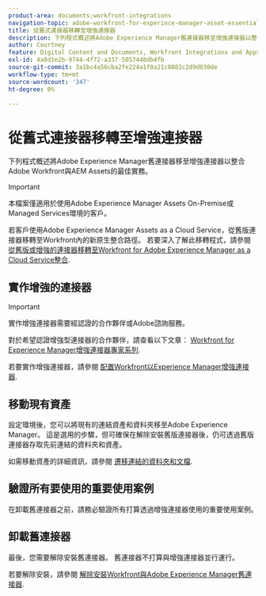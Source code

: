 ```yaml
---
product-area: documents;workfront-integrations
navigation-topic: adobe-workfront-for-experince-manager-asset-essentials
title: 從舊式連接器移轉至增強連接器
description: 下列程式概述將Adobe Experience Manager舊連接器移至增強連接器以整合Adobe Workfront與AEM Assets的最佳實務。
author: Courtney
feature: Digital Content and Documents, Workfront Integrations and Apps
exl-id: 4a8d1e2b-9744-4f72-a337-5057448db4fb
source-git-commit: 3a1bc4a56cba2fe224a1f0a21c8882c2d9d030de
workflow-type: tm+mt
source-wordcount: '347'
ht-degree: 0%

---
```


# 從舊式連接器移轉至增強連接器

下列程式概述將Adobe Experience Manager舊連接器移至增強連接器以整合Adobe Workfront與AEM Assets的最佳實務。

>[!IMPORTANT]
>
>本檔案僅適用於使用Adobe Experience Manager Assets On-Premise或Managed Services環境的客戶。


若客戶使用Adobe Experience Manager Assets as a Cloud Service，從舊版連接器移轉至Workfront內的新原生整合路徑。 若要深入了解此移轉程式，請參閱 [從舊版或增強的連接器移轉至Workfront for Adobe Experience Manager as a Cloud Service整合](/help/quicksilver/documents/workfront-and-experience-manager-integrations/legacy-enhanced-connector-migration/migrate-from-legacy-enhanced-connectors.md).

## 實作增強的連接器

>[!IMPORTANT]
>
>實作增強連接器需要經認證的合作夥伴或Adobe諮詢服務。
>
> 對於希望認證增強型連接器的合作夥伴，請查看以下文章： [Workfront for Experience Manager增強連接器專家系列](https://experienceleague.adobe.com/docs/experience-manager-learn/assets/workfront/enhanced-connector/aem-experts-series/overview.html?lang=en).

若要實作增強連接器，請參閱 [配置Workfront以Experience Manager增強連接器](https://experienceleague.adobe.com/docs/experience-manager-65/assets/integrations/workfront-connector-configure.html?lang=en).


## 移動現有資產

設定環境後，您可以將現有的連結資產和資料夾移至Adobe Experience Manager。 這是選用的步驟，但可確保在解除安裝舊版連接器後，仍可透過舊版連接器存取先前連結的資料夾和資產。

如需移動資產的詳細資訊，請參閱 [遷移連結的資料夾和文檔](/help/quicksilver/documents/workfront-and-experience-manager-integrations/legacy-enhanced-connector-migration/workfront-document-link-updates.md).

## 驗證所有要使用的重要使用案例

在卸載舊連接器之前，請務必驗證所有打算透過增強連接器使用的重要使用案例。

## 卸載舊連接器

最後，您需要解除安裝舊連接器。 舊連接器不打算與增強連接器並行運行。

若要解除安裝，請參閱 [解除安裝Workfront與Adobe Experience Manager舊連接器](/help/quicksilver/documents/workfront-and-experience-manager-integrations/legacy-enhanced-connector-migration/uninstall-legacy-connector.md).
